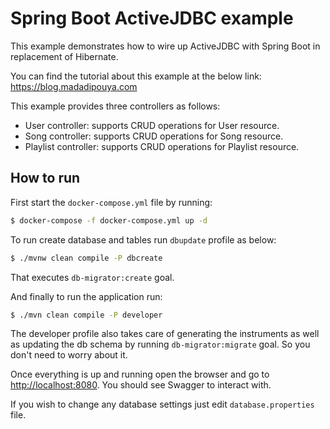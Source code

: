 # Spring Boot ActiveJDBC example

This example demonstrates how to wire up ActiveJDBC with Spring Boot in replacement of Hibernate.

You can find the tutorial about this example at the below link:
https://blog.madadipouya.com


This example provides three controllers as follows:
- User controller: supports CRUD operations for User resource.
- Song controller: supports CRUD operations for Song resource.
- Playlist controller: supports CRUD operations for Playlist resource.


## How to run

First start the `docker-compose.yml` file by running:

```bash
$ docker-compose -f docker-compose.yml up -d 
```

To run create database and tables run `dbupdate` profile as below:

```bash
$ ./mvnw clean compile -P dbcreate
```

That executes `db-migrator:create` goal.

And finally to run the application run:

```bash
$ ./mvn clean compile -P developer
```

The developer profile also takes care of generating the instruments as well as updating the db schema by running `db-migrator:migrate` goal. So you don't need to worry about it.


Once everything is up and running open the browser and go to [http://localhost:8080](http://localhost:8080). You should see Swagger to interact with.

If you wish to change any database settings just edit `database.properties` file.